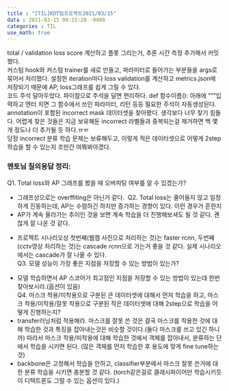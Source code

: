 ```yaml
---
title : "[TIL]KDT팀프로젝트2021/03/15"
data : 2021-03-15 00:15:28 -0400
categories : TIL
use_math: true
---
```

total / validation loss score 계산하고 플롯 그리는거, 추론 시간 측정 추가해서 커밋 했다.  
커스텀 hook와 커스텀 trainer를 새로 만들고, 파라미터로 들어가는 부분들을 args로 묶어서 처리했다. 설정한 iteration마다 loss validation를 계산하고 metrics.json에 저장되기 때문에 AP, loss그래프를 쉽게 그릴 수 있다.  
코드 주석 달아두었다. 파이참으로 주석을 달면 편리하다. def 함수이름(): 아래에 “””입력하고 엔터 치면 그 함수에서 쓰인 파라미터, 리턴 등등 필요한 주석이 자동생성된다.  
annotation이 포함된 incorrect mask 데이터셋을 찾아봤다. 생각보다 너무 찾기 힘들다. 어렵게 찾은 것들은 지금 보유해둔 incorrect 라벨들과 중복되는걸 제거하면 백 몇개 정도나 더 추가될 듯 하다.ㅠㅠ  
당장 incorrect 분류 학습 문제는 보류해두고, 이렇게 적은 데이터셋으로 어떻게 2step학습을 할 수 있는지 조만간 여쭤봐야겠다.  
### 멘토님 질의응답 정리:
Q1. Total loss와 AP 그래프를 봤을 때 오버피팅 여부를 알 수 있겠는가?  
* 그래프상으로는 overffiting은 아닌거 같다.  
Q2. Total loss는 줄어들지 않고 일정하게 진동하는데, AP는 수렴하긴 하지만 증가하는 경향이 있다. 이런 경우가 흔한지  
* AP가 계속 올라가는 추이인 것을 보면 계속 학습을 더 진행해보셔도 될 것 같다. 괜찮게 잘 나온 것 같다.  
+ 프로젝트 시나리오상 첫번째(웹캠 사진으로 처리하는 것)는 faster rcnn, 두번째(cctv영상 처리하는 것)는 cascade rcnn으로 가는거 좋을 것 같다. 실제 시나리오에서는 cascade가 잘 나올 수 있다.  
Q3. 모델 성능이 가장 좋은 지점을 저장할 수 있는 방법이 있는가?  
* 모델 학습하면서 AP 스코어가 최고점인 지점을 저장할 수 있는 방법이 있는데 한번 찾아보시라.(옵션이 있음)  
Q4. 마스크 착용/미착용으로 구분된 큰 데이터셋에 대해서 먼저 학습을 하고, 마스크 착용/미착용/잘못 착용으로 구분된 작은 데이터셋에 대해 2step으로 학습을 어떻게 진행하는지?  
* transfer러닝처럼 적용해라. 마스크를 잘못 쓴 것은 결국 마스크를 착용한 것에 대해 학습한 것과 특징을 잡아내는것은 비슷할 것이다.(둘다 마스크를 쓰고 있긴 하니까) 따라서 마스크 착용/미착용에 대해 학습한 것에서 객체를 잡아내서, 분류하는 단에서 학습을 시키면 된다. (많은 객체를 먼저 학습한 후 용도에 맞게 fine tune하는 것)  
* backbone은 고정해서 학습을 안하고, classifier부분에서 마스크 잘못 쓴거에 대한 분류 학습을 시키면 충분할 것 같다. (torch같은걸로 클래시파이어만 학습시키듯이 디텍트론도 그럴 수 있는 옵션이 있다.)  